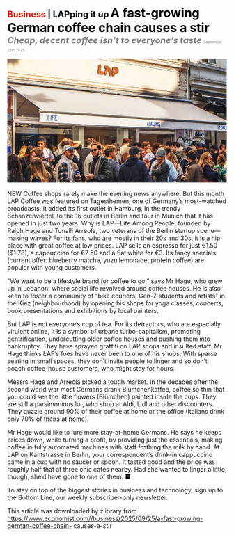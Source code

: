 <span style="color:#E3120B; font-size:14.9pt; font-weight:bold;">Business</span> <span style="color:#000000; font-size:14.9pt; font-weight:bold;">| LAPping it up</span>
<span style="color:#000000; font-size:21.0pt; font-weight:bold;">A fast-growing German coffee chain causes a stir</span>
<span style="color:#808080; font-size:14.9pt; font-weight:bold; font-style:italic;">Cheap, decent coffee isn’t to everyone’s taste</span>
<span style="color:#808080; font-size:6.2pt;">September 25th 2025</span>

![](../images/055_A_fast-growing_German_coffee_chain_causes_a_stir/p0235_img01.jpeg)

NEW Coffee shops rarely make the evening news anywhere. But this month LAP Coffee was featured on Tagesthemen, one of Germany’s most-watched broadcasts. It added its first outlet in Hamburg, in the trendy Schanzenviertel, to the 16 outlets in Berlin and four in Munich that it has opened in just two years. Why is LAP—Life Among People, founded by Ralph Hage and Tonalli Arreola, two veterans of the Berlin startup scene—making waves? For its fans, who are mostly in their 20s and 30s, it is a hip place with great coffee at low prices. LAP sells an espresso for just €1.50 ($1.78), a cappuccino for €2.50 and a flat white for €3. Its fancy specials (current offer: blueberry matcha, yuzu lemonade, protein coffee) are popular with young customers.

“We want to be a lifestyle brand for coffee to go,” says Mr Hage, who grew up in Lebanon, where social life revolved around coffee houses. He is also keen to foster a community of “bike couriers, Gen-Z students and artists” in the Kiez (neighbourhood) by opening his shops for yoga classes, concerts, book presentations and exhibitions by local painters.

But LAP is not everyone’s cup of tea. For its detractors, who are especially virulent online, it is a symbol of urbane turbo-capitalism, promoting gentrification, undercutting older coffee houses and pushing them into bankruptcy. They have sprayed graffiti on LAP shops and insulted staff. Mr Hage thinks LAP’s foes have never been to one of his shops. With sparse seating in small spaces, they don’t invite people to linger and so don’t poach coffee-house customers, who might stay for hours.

Messrs Hage and Arreola picked a tough market. In the decades after the second world war most Germans drank Blümchenkaffee, coffee so thin that you could see the little flowers (Blümchen) painted inside the cups. They are still a parsimonious lot, who shop at Aldi, Lidl and other discounters. They guzzle around 90% of their coffee at home or the office (Italians drink only 70% of theirs at home).

Mr Hage would like to lure more stay-at-home Germans. He says he keeps prices down, while turning a profit, by providing just the essentials, making coffee in fully automated machines with staff frothing the milk by hand. At LAP on Kantstrasse in Berlin, your correspondent’s drink-in cappuccino came in a cup with no saucer or spoon. It tasted good and the price was roughly half that at three chic cafés nearby. Had she wanted to linger a little, though, she’d have gone to one of them. ■

To stay on top of the biggest stories in business and technology, sign up to the Bottom Line, our weekly subscriber-only newsletter.

This article was downloaded by zlibrary from https://www.economist.com//business/2025/09/25/a-fast-growing-german-coffee-chain- causes-a-stir